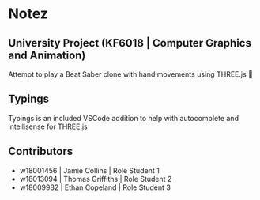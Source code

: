 # Notez

## University Project (KF6018 | Computer Graphics and Animation)

Attempt to play a Beat Saber clone with hand movements using THREE.js 🎉

## Typings
Typings is an included VSCode addition to help with autocomplete and intellisense for THREE.js

## Contributors
 - w18001456 | Jamie Collins | Role Student 1
 - w18013094 | Thomas Griffiths | Role Student 2
 - w18009982 | Ethan Copeland | Role Student 3

